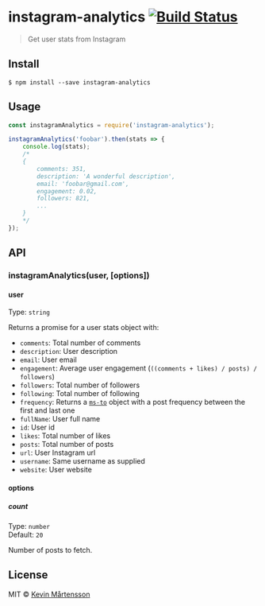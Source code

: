 # instagram-analytics [![Build Status](https://travis-ci.org/kevva/instagram-analytics.svg?branch=master)](https://travis-ci.org/kevva/instagram-analytics)

> Get user stats from Instagram


## Install

```
$ npm install --save instagram-analytics
```


## Usage

```js
const instagramAnalytics = require('instagram-analytics');

instagramAnalytics('foobar').then(stats => {
	console.log(stats);
	/*
	{
		comments: 351,
		description: 'A wonderful description',
		email: 'foobar@gmail.com',
		engagement: 0.02,
		followers: 821,
		...
	}
	*/
});
```


## API

### instagramAnalytics(user, [options])

#### user

Type: `string`

Returns a promise for a user stats object with:

* `comments`: Total number of comments
* `description`: User description
* `email`: User email
* `engagement`: Average user engagement (`((comments + likes) / posts) / followers`)
* `followers`: Total number of followers
* `following`: Total number of following
* `frequency`: Returns a [`ms-to`](https://github.com/kevva/ms-to#usage) object with a post frequency between the first and last one
* `fullName`: User full name
* `id`: User id
* `likes`: Total number of likes
* `posts`: Total number of posts
* `url`: User Instagram url
* `username`: Same username as supplied
* `website`: User website

#### options

##### count

Type: `number`<br>
Default: `20`

Number of posts to fetch.


## License

MIT © [Kevin Mårtensson](https://github.com/kevva)
